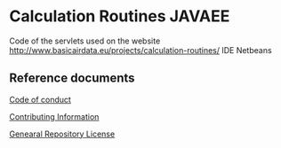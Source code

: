 # Calculation Routines JAVAEE
Code of the servlets used on the website
http://www.basicairdata.eu/projects/calculation-routines/
IDE Netbeans

## Reference documents

[Code of conduct](CODE_OF_CONDUCT.md)

[Contributing Information](CONTRIBUTING.md)

[Genearal Repository License](LICENSE)
